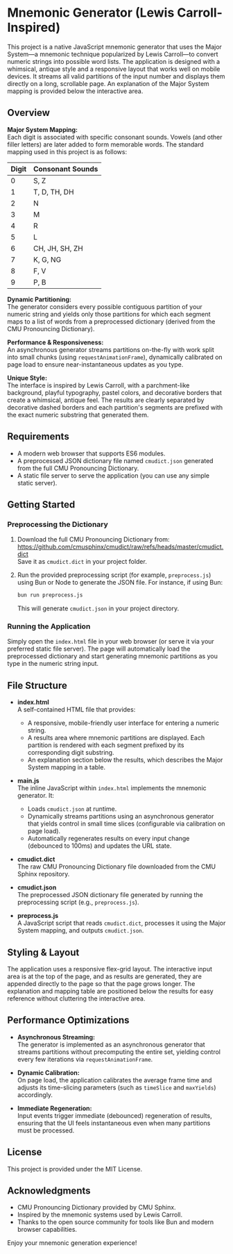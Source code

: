# Mnemonic Generator (Lewis Carroll-Inspired)

This project is a native JavaScript mnemonic generator that uses the Major System—a mnemonic technique popularized by Lewis Carroll—to convert numeric strings into possible word lists. The application is designed with a whimsical, antique style and a responsive layout that works well on mobile devices. It streams all valid partitions of the input number and displays them directly on a long, scrollable page. An explanation of the Major System mapping is provided below the interactive area.

## Overview

**Major System Mapping:**  
Each digit is associated with specific consonant sounds. Vowels (and other filler letters) are later added to form memorable words. The standard mapping used in this project is as follows:

Digit | Consonant Sounds  
----- | ----------------  
0     | S, Z  
1     | T, D, TH, DH  
2     | N  
3     | M  
4     | R  
5     | L  
6     | CH, JH, SH, ZH  
7     | K, G, NG  
8     | F, V  
9     | P, B  

**Dynamic Partitioning:**  
The generator considers every possible contiguous partition of your numeric string and yields only those partitions for which each segment maps to a list of words from a preprocessed dictionary (derived from the CMU Pronouncing Dictionary).

**Performance & Responsiveness:**  
An asynchronous generator streams partitions on-the-fly with work split into small chunks (using `requestAnimationFrame`), dynamically calibrated on page load to ensure near-instantaneous updates as you type.

**Unique Style:**  
The interface is inspired by Lewis Carroll, with a parchment-like background, playful typography, pastel colors, and decorative borders that create a whimsical, antique feel. The results are clearly separated by decorative dashed borders and each partition's segments are prefixed with the exact numeric substring that generated them.

## Requirements

- A modern web browser that supports ES6 modules.
- A preprocessed JSON dictionary file named `cmudict.json` generated from the full CMU Pronouncing Dictionary.
- A static file server to serve the application (you can use any simple static server).

## Getting Started

### Preprocessing the Dictionary

1. Download the full CMU Pronouncing Dictionary from:  
   https://github.com/cmusphinx/cmudict/raw/refs/heads/master/cmudict.dict  
   Save it as `cmudict.dict` in your project folder.

2. Run the provided preprocessing script (for example, `preprocess.js`) using Bun or Node to generate the JSON file. For instance, if using Bun:
   
   ```bash
   bun run preprocess.js
   ```

   This will generate `cmudict.json` in your project directory.

### Running the Application

Simply open the `index.html` file in your web browser (or serve it via your preferred static file server). The page will automatically load the preprocessed dictionary and start generating mnemonic partitions as you type in the numeric string input.

## File Structure

- **index.html**  
  A self-contained HTML file that provides:
  - A responsive, mobile-friendly user interface for entering a numeric string.
  - A results area where mnemonic partitions are displayed. Each partition is rendered with each segment prefixed by its corresponding digit substring.
  - An explanation section below the results, which describes the Major System mapping in a table.

- **main.js**  
  The inline JavaScript within `index.html` implements the mnemonic generator. It:
  - Loads `cmudict.json` at runtime.
  - Dynamically streams partitions using an asynchronous generator that yields control in small time slices (configurable via calibration on page load).
  - Automatically regenerates results on every input change (debounced to 100ms) and updates the URL state.

- **cmudict.dict**  
  The raw CMU Pronouncing Dictionary file downloaded from the CMU Sphinx repository.

- **cmudict.json**  
  The preprocessed JSON dictionary file generated by running the preprocessing script (e.g., `preprocess.js`).

- **preprocess.js**  
  A JavaScript script that reads `cmudict.dict`, processes it using the Major System mapping, and outputs `cmudict.json`.

## Styling & Layout

The application uses a responsive flex-grid layout. The interactive input area is at the top of the page, and as results are generated, they are appended directly to the page so that the page grows longer. The explanation and mapping table are positioned below the results for easy reference without cluttering the interactive area.

## Performance Optimizations

- **Asynchronous Streaming:**  
  The generator is implemented as an asynchronous generator that streams partitions without precomputing the entire set, yielding control every few iterations via `requestAnimationFrame`.

- **Dynamic Calibration:**  
  On page load, the application calibrates the average frame time and adjusts its time-slicing parameters (such as `timeSlice` and `maxYields`) accordingly.

- **Immediate Regeneration:**  
  Input events trigger immediate (debounced) regeneration of results, ensuring that the UI feels instantaneous even when many partitions must be processed.

## License

This project is provided under the MIT License.

## Acknowledgments

- CMU Pronouncing Dictionary provided by CMU Sphinx.
- Inspired by the mnemonic systems used by Lewis Carroll.
- Thanks to the open source community for tools like Bun and modern browser capabilities.

Enjoy your mnemonic generation experience!
